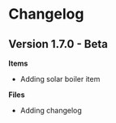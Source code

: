 # Changelog

## Version 1.7.0 - Beta

**Items**
- Adding solar boiler item

**Files**
- Adding changelog